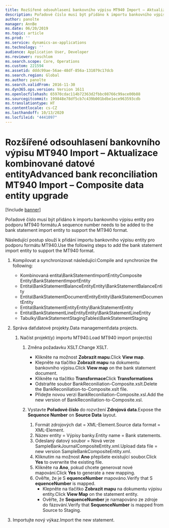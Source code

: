 ```yaml
---
title: Rozšířené odsouhlasení bankovního výpisu MT940 Import – Aktualizace kombinované datové entity
description: Pořadové číslo musí být přidáno k importu bankovního výpisu entity pro podporu MT940 formátu.
author: panolte
manager: AnnBe
ms.date: 06/20/2019
ms.topic: article
ms.prod: ''
ms.service: dynamics-ax-applications
ms.technology: ''
audience: Application User, Developer
ms.reviewer: roschlom
ms.search.scope: Core, Operations
ms.custom: 221594
ms.assetid: dddc99ae-56ae-48df-856a-131079c17dcb
ms.search.region: Global
ms.author: panolte
ms.search.validFrom: 2016-11-30
ms.dyn365.ops.version: Version 1611
ms.openlocfilehash: 65970cdac114b72363d2fbbc08766c99ace00b88
ms.sourcegitcommit: 199848e78df5cb7c439b001bdbe1ece963593cdb
ms.translationtype: HT
ms.contentlocale: cs-CZ
ms.lasthandoff: 10/13/2020
ms.locfileid: "4441097"
---
```

# <a name="advanced-bank-reconciliation-mt940-import--composite-data-entity-upgrade"></a><span data-ttu-id="a19d4-103">Rozšířené odsouhlasení bankovního výpisu MT940 Import – Aktualizace kombinované datové entity</span><span class="sxs-lookup"><span data-stu-id="a19d4-103">Advanced bank reconciliation MT940 Import – Composite data entity upgrade</span></span>

[!include [banner](../includes/banner.md)]

<span data-ttu-id="a19d4-104">Pořadové číslo musí být přidáno k importu bankovního výpisu entity pro podporu MT940 formátu.</span><span class="sxs-lookup"><span data-stu-id="a19d4-104">A sequence number needs to be added to the bank statement import entity to support the MT940 format.</span></span> 

<span data-ttu-id="a19d4-105">Následující postup slouží k přidání importu bankovního výpisu entity pro podporu formátu MT940.</span><span class="sxs-lookup"><span data-stu-id="a19d4-105">Use the following steps to add the bank statement import entity to support the MT940 format.</span></span>

1.  <span data-ttu-id="a19d4-106">Kompilovat a synchronizovat následující:</span><span class="sxs-lookup"><span data-stu-id="a19d4-106">Compile and synchronize the following:</span></span>
    -   <span data-ttu-id="a19d4-107">Kombinovaná entita\\BankStatementImportEntity</span><span class="sxs-lookup"><span data-stu-id="a19d4-107">Composite Entity\\BankStatementImportEntity</span></span>
    -   <span data-ttu-id="a19d4-108">Entita\\BankStatementBalanceEntity</span><span class="sxs-lookup"><span data-stu-id="a19d4-108">Entity\\BankStatementBalanceEntity</span></span>
    -   <span data-ttu-id="a19d4-109">Entita\\BankStatementDocumentEntity</span><span class="sxs-lookup"><span data-stu-id="a19d4-109">Entity\\BankStatementDocumentEntity</span></span>
    -   <span data-ttu-id="a19d4-110">Entita\\BankStatementEntity</span><span class="sxs-lookup"><span data-stu-id="a19d4-110">Entity\\BankStatementEntity</span></span>
    -   <span data-ttu-id="a19d4-111">Entita\\BankStatementLineEntity</span><span class="sxs-lookup"><span data-stu-id="a19d4-111">Entity\\BankStatementLineEntity</span></span>
    -   <span data-ttu-id="a19d4-112">Tabulky\\BankStatementStaging</span><span class="sxs-lookup"><span data-stu-id="a19d4-112">Tables\\BankStatementStaging</span></span>

2.  <span data-ttu-id="a19d4-113">Správa dat\\datové projekty.</span><span class="sxs-lookup"><span data-stu-id="a19d4-113">Data management\\data projects.</span></span>
    1.  <span data-ttu-id="a19d4-114">Načíst projekt(y) importu MT940.</span><span class="sxs-lookup"><span data-stu-id="a19d4-114">Load MT940 import project(s)</span></span>
        1.  <span data-ttu-id="a19d4-115">Změna požadavku XSLT.</span><span class="sxs-lookup"><span data-stu-id="a19d4-115">Change XSLT.</span></span>
            -   <span data-ttu-id="a19d4-116">Klikněte na možnost **Zobrazit mapu**.</span><span class="sxs-lookup"><span data-stu-id="a19d4-116">Click **View map**.</span></span>
            -   <span data-ttu-id="a19d4-117">Klepněte na tlačítko **Zobrazit mapu** na dokumentu bankovního výpisu.</span><span class="sxs-lookup"><span data-stu-id="a19d4-117">Click **View map** on the bank statement document.</span></span>
            -   <span data-ttu-id="a19d4-118">Klikněte na tlačítko **Transformace**</span><span class="sxs-lookup"><span data-stu-id="a19d4-118">Click **Transformations**</span></span>
            -   <span data-ttu-id="a19d4-119">Odstraňte soubor BankReconiliation-Composite.xslt.</span><span class="sxs-lookup"><span data-stu-id="a19d4-119">Delete the BankReconiliation-to-Composite.xslt file.</span></span>
            -   <span data-ttu-id="a19d4-120">Přidejte novou verzi BankReconiliation-Composite.xsl.</span><span class="sxs-lookup"><span data-stu-id="a19d4-120">Add the new version of BankReconiliation-to-Composite.xsl.</span></span>

        2.  <span data-ttu-id="a19d4-121">Vystavte **Pořadové číslo** do rozvržení **Zdrojová data**.</span><span class="sxs-lookup"><span data-stu-id="a19d4-121">Expose the **Sequence Number** on **Source Data** layout.</span></span>
            1.  <span data-ttu-id="a19d4-122">Formát zdrojových dat = XML-Element.</span><span class="sxs-lookup"><span data-stu-id="a19d4-122">Source data format = XML-Element.</span></span>
            2.  <span data-ttu-id="a19d4-123">Název entity = Výpisy banky.</span><span class="sxs-lookup"><span data-stu-id="a19d4-123">Entity name = Bank statements.</span></span>
            3.  <span data-ttu-id="a19d4-124">Odeslaný datový soubor = Nová verze SampleBankJournalCompositeEntity.xml.</span><span class="sxs-lookup"><span data-stu-id="a19d4-124">Upload data file = new version SampleBankCompositeEntity.xml.</span></span>
            4.  <span data-ttu-id="a19d4-125">Kliknutím na možnost **Ano** přepíšete existující soubor.</span><span class="sxs-lookup"><span data-stu-id="a19d4-125">Click **Yes** to overwrite the existing file.</span></span>
            5.  <span data-ttu-id="a19d4-126">Klikněte na **Ano**, pokud chcete generovat nové mapování.</span><span class="sxs-lookup"><span data-stu-id="a19d4-126">Click **Yes** to generate a new mapping.</span></span>
            6.  <span data-ttu-id="a19d4-127">Ověřte, že je S **equenceNumber** mapováno.</span><span class="sxs-lookup"><span data-stu-id="a19d4-127">Verify that S **equenceNumber** is mapped.</span></span>
                -   <span data-ttu-id="a19d4-128">Klepněte na tlačítko **Zobrazit mapu** na dokumentu výpisu entity.</span><span class="sxs-lookup"><span data-stu-id="a19d4-128">Click **View Map** on the statement entity.</span></span>
                -   <span data-ttu-id="a19d4-129">Ověřte, že **SequenceNumber** je namapováno ze zdroje do fázování.</span><span class="sxs-lookup"><span data-stu-id="a19d4-129">Verify that **SequenceNumber** is mapped from Source to Staging.</span></span>

3.  <span data-ttu-id="a19d4-130">Importujte nový výkaz.</span><span class="sxs-lookup"><span data-stu-id="a19d4-130">Import the new statement.</span></span>




